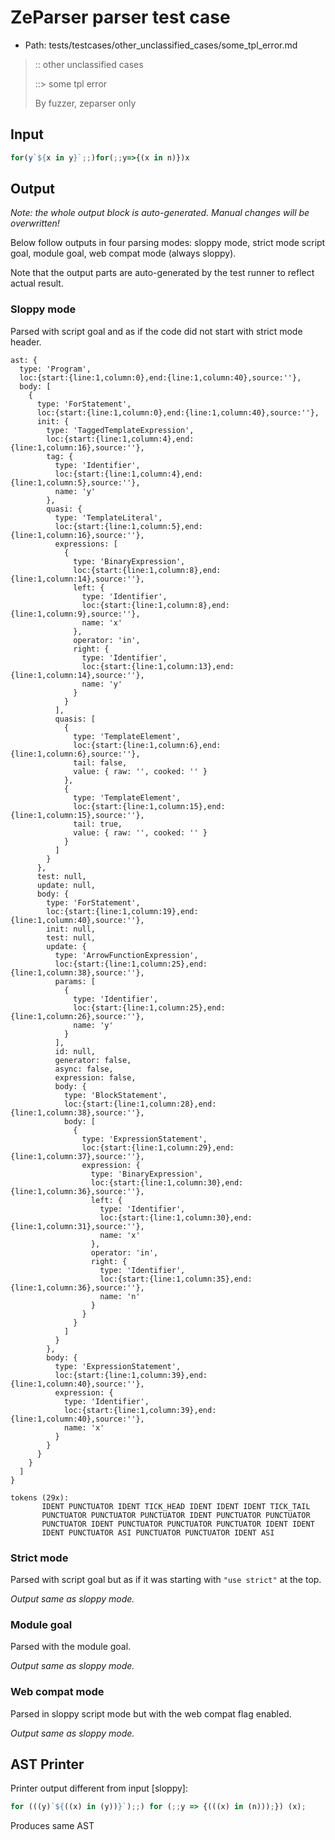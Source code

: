 # ZeParser parser test case

- Path: tests/testcases/other_unclassified_cases/some_tpl_error.md

> :: other unclassified cases
>
> ::> some tpl error
>
> By fuzzer, zeparser only


## Input

`````js
for(y`${x in y}`;;)for(;;y=>{(x in n)})x
`````

## Output

_Note: the whole output block is auto-generated. Manual changes will be overwritten!_

Below follow outputs in four parsing modes: sloppy mode, strict mode script goal, module goal, web compat mode (always sloppy).

Note that the output parts are auto-generated by the test runner to reflect actual result.

### Sloppy mode

Parsed with script goal and as if the code did not start with strict mode header.

`````
ast: {
  type: 'Program',
  loc:{start:{line:1,column:0},end:{line:1,column:40},source:''},
  body: [
    {
      type: 'ForStatement',
      loc:{start:{line:1,column:0},end:{line:1,column:40},source:''},
      init: {
        type: 'TaggedTemplateExpression',
        loc:{start:{line:1,column:4},end:{line:1,column:16},source:''},
        tag: {
          type: 'Identifier',
          loc:{start:{line:1,column:4},end:{line:1,column:5},source:''},
          name: 'y'
        },
        quasi: {
          type: 'TemplateLiteral',
          loc:{start:{line:1,column:5},end:{line:1,column:16},source:''},
          expressions: [
            {
              type: 'BinaryExpression',
              loc:{start:{line:1,column:8},end:{line:1,column:14},source:''},
              left: {
                type: 'Identifier',
                loc:{start:{line:1,column:8},end:{line:1,column:9},source:''},
                name: 'x'
              },
              operator: 'in',
              right: {
                type: 'Identifier',
                loc:{start:{line:1,column:13},end:{line:1,column:14},source:''},
                name: 'y'
              }
            }
          ],
          quasis: [
            {
              type: 'TemplateElement',
              loc:{start:{line:1,column:6},end:{line:1,column:6},source:''},
              tail: false,
              value: { raw: '', cooked: '' }
            },
            {
              type: 'TemplateElement',
              loc:{start:{line:1,column:15},end:{line:1,column:15},source:''},
              tail: true,
              value: { raw: '', cooked: '' }
            }
          ]
        }
      },
      test: null,
      update: null,
      body: {
        type: 'ForStatement',
        loc:{start:{line:1,column:19},end:{line:1,column:40},source:''},
        init: null,
        test: null,
        update: {
          type: 'ArrowFunctionExpression',
          loc:{start:{line:1,column:25},end:{line:1,column:38},source:''},
          params: [
            {
              type: 'Identifier',
              loc:{start:{line:1,column:25},end:{line:1,column:26},source:''},
              name: 'y'
            }
          ],
          id: null,
          generator: false,
          async: false,
          expression: false,
          body: {
            type: 'BlockStatement',
            loc:{start:{line:1,column:28},end:{line:1,column:38},source:''},
            body: [
              {
                type: 'ExpressionStatement',
                loc:{start:{line:1,column:29},end:{line:1,column:37},source:''},
                expression: {
                  type: 'BinaryExpression',
                  loc:{start:{line:1,column:30},end:{line:1,column:36},source:''},
                  left: {
                    type: 'Identifier',
                    loc:{start:{line:1,column:30},end:{line:1,column:31},source:''},
                    name: 'x'
                  },
                  operator: 'in',
                  right: {
                    type: 'Identifier',
                    loc:{start:{line:1,column:35},end:{line:1,column:36},source:''},
                    name: 'n'
                  }
                }
              }
            ]
          }
        },
        body: {
          type: 'ExpressionStatement',
          loc:{start:{line:1,column:39},end:{line:1,column:40},source:''},
          expression: {
            type: 'Identifier',
            loc:{start:{line:1,column:39},end:{line:1,column:40},source:''},
            name: 'x'
          }
        }
      }
    }
  ]
}

tokens (29x):
       IDENT PUNCTUATOR IDENT TICK_HEAD IDENT IDENT IDENT TICK_TAIL
       PUNCTUATOR PUNCTUATOR PUNCTUATOR IDENT PUNCTUATOR PUNCTUATOR
       PUNCTUATOR IDENT PUNCTUATOR PUNCTUATOR PUNCTUATOR IDENT IDENT
       IDENT PUNCTUATOR ASI PUNCTUATOR PUNCTUATOR IDENT ASI
`````

### Strict mode

Parsed with script goal but as if it was starting with `"use strict"` at the top.

_Output same as sloppy mode._

### Module goal

Parsed with the module goal.

_Output same as sloppy mode._

### Web compat mode

Parsed in sloppy script mode but with the web compat flag enabled.

_Output same as sloppy mode._

## AST Printer

Printer output different from input [sloppy]:

````js
for (((y)`${((x) in (y))}`);;) for (;;y => {(((x) in (n)));}) (x);
````

Produces same AST
